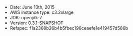 - Date: June 13th, 2015
- AWS instance type: c3.2xlarge
- JDK: openjdk-7
- Version: 0.3.1-SNAPSHOT
- Refspec: f1a2368b26b4b5fbec196ceaefe1e419457d586b
